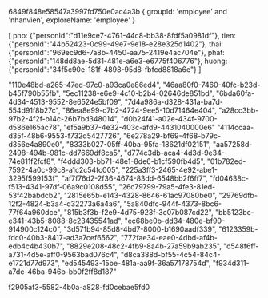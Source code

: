 6849f848e58547a3997fd750e0ac4a3b
{
    groupId: 'employee' and 'nhanvien',
    exploreName: 'employee'
}

[
    pho: {"personId":"d11e9ce7-4761-44c8-bb38-8fdf5a0981df"},
    tien: {"personId":"44b52423-0c99-49e7-9e18-e28e325d1402"},
    thai: {"personId":"969ec9d6-7a8b-4450-aa75-2419e4ac704e"},
    phat: {"personId":"148dd8ae-5d31-481e-a6e3-e6775f406776"},
    huong: {"personId":"34f5c90e-181f-4898-95d8-fbfcd8818a6e"}
]

"110e48bd-a265-47ed-97c0-a93ca0e86ed4",
"46aa80f0-7460-40fc-b23d-b45f790b55fb",
"5ec11238-e6e9-4c10-b2b4-02646de851bd",
"6bda60fa-4d34-4513-9552-8e6524e5bf09",
"7d4a986a-d328-431a-ba7d-554d91f8b27c",
"86ea8e99-c7b2-4724-9ee5-10d71464e404",
"a28cc3bb-97b2-4f2f-b14c-26b7bd348014",
"d0b24f41-a02e-434f-9700-d586e165ac78",
"ef5a9b37-4e32-403c-afd9-4431040000e6"
"4114ccaa-d35f-48b6-9553-f732d5427726",
"6e278a29-bf69-4f68-b79c-d356e4a890e0",
"8333b027-05ff-40ba-95fa-18621df02151",
"aa57258d-2498-494b-981c-dd7669df8ca5",
"d774c3db-aca4-4d3d-9e34-74e811f2fcf8",
"f4ddd303-bb71-48e1-8de6-b1cf590fb4d5",
"01b782ed-7592-4a0c-99c8-a1c2c54fc005",
"225a3ff3-2465-4e92-abe1-3295f599153f",
"af7f76d2-2f36-4674-83dd-6548bb2f6ff7",
"fd04638c-f513-4341-97df-06a9c0108d55",
"26c79799-79a5-4fe3-81ed-53f42babdcb2",
"2815e65b-e143-4328-8646-61ac97080be0",
"29769dfb-12f2-4824-b3a4-d32273a6a4a6",
"5a840dfc-944f-4373-8bc6-77f64a960dce",
"815b3f3b-f2e9-4d75-923f-3c07b087cd22",
"bb5123bc-e341-43b5-8088-8c23435541ad",
"ec68be0b-dd34-480e-bf90-914900c124c0",
"3d571b94-85d8-4bd7-8000-b1690aadf339",
"6123359b-fdc0-40b3-8417-ad3a7cef6562",
"772fae34-eae0-4dbd-af4b-edb4c4b430b7",
"8829e208-48c2-4fb9-8a4b-27a59b9ab235",
"d548f6ff-a731-4d5e-aff0-9563bad076c4",
"d8ca388d-bf55-4c54-84c4-e1721d77d973",
"ed545493-15be-481a-aa9f-36a57178754d",
"f934d311-a7de-46ba-946b-bb0f2ff8d187"


f2905af3-5582-4b0a-a828-fd0cebae5fd0